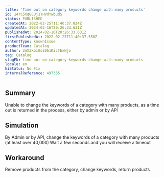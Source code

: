 ```yaml
---
title: 'Time out on category keywords change with many products'
id: 14rC5XqGCOj1THVdYwbudS
status: PUBLISHED
createdAt: 2022-02-25T11:40:37.024Z
updatedAt: 2024-02-16T20:26:33.631Z
publishedAt: 2024-02-16T20:26:33.631Z
firstPublishedAt: 2022-02-25T11:40:37.550Z
contentType: knownIssue
productTeam: Catalog
author: 2mXZkbi0oi061KicTExNjo
tag: Catalog
slugEN: time-out-on-category-keywords-change-with-many-products
locale: en
kiStatus: No Fix
internalReference: 497335
---
```


## Summary


Unable to change the keywords of a category with many products, as a time out is returned in the process, either by admin or by API



## Simulation


By Admin or by API, change the keywords of a category with many products (at least over 40,000)
Wait a few seconds and you will receive a timeout


## Workaround


Remove products from the category, change keywords, return products

